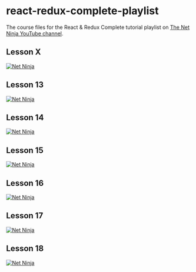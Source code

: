 # react-redux-complete-playlist

The course files for the React &amp; Redux Complete tutorial playlist on [The Net Ninja YouTube channel](https://www.youtube.com/watch?v=OxIDLw0M-m0&list=PL4cUxeGkcC9ij8CfkAY2RAGb-tmkNwQHG&index=1).

## Lesson X

[![Net Ninja](http://img.youtube.com/vi/YT_VID_ID/0.jpg)](http://www.youtube.com/watch?v=YT_VID_ID 'Video x -- XYZ')

## Lesson 13

[![Net Ninja](http://img.youtube.com/vi/6nrwHiWN29o/0.jpg)](http://www.youtube.com/watch?v=6nrwHiWN29o 'Video 13 -- Props')

## Lesson 14

[![Net Ninja](http://img.youtube.com/vi/At7yOlWkqRQ/0.jpg)](http://www.youtube.com/watch?v=At7yOlWkqRQ 'Video 14 -- Outputting Lists')

## Lesson 15

[![Net Ninja](http://img.youtube.com/vi/o4GCcSn-hEw/0.jpg)](http://www.youtube.com/watch?v=o4GCcSn-hEw 'Video 15 -- Stateless Components')

## Lesson 16

[![Net Ninja](http://img.youtube.com/vi/W--bMoQncPM/0.jpg)](http://www.youtube.com/watch?v=W--bMoQncPM 'Video 16 -- Conditional Output')

## Lesson 17

[![Net Ninja](http://img.youtube.com/vi/At7yOlWkqRQ/0.jpg)](http://www.youtube.com/watch?v=At7yOlWkqRQ 'Video 17 -- Forms Revisited')

## Lesson 18

[![Net Ninja](http://img.youtube.com/vi/W--0EAr12s8vkM/0.jpg)](http://www.youtube.com/watch?v=W--0EAr12s8vkM 'Video 18 -- Functions as Props')
